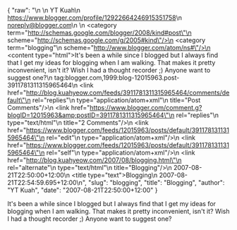 {
  "raw": "<entry>\n  <author>\n    <name>YT Kuah</name>\n    <uri>https://www.blogger.com/profile/12922664246915351758</uri>\n    <email>noreply@blogger.com</email>\n  </author>\n  <category term=\"http://schemas.google.com/blogger/2008/kind#post\"\n    scheme=\"http://schemas.google.com/g/2005#kind\"/>\n  <category term=\"blogging\"\n    scheme=\"http://www.blogger.com/atom/ns#\"/>\n  <content type=\"html\">It's been a while since I blogged but I always find that I get my ideas for blogging when I am walking. That makes it pretty inconvenient, isn't it? Wish I had a thought recorder ;) Anyone want to suggest one?</content>\n  <id>tag:blogger.com,1999:blog-12015963.post-3911781311315965464</id>\n  <link href=\"http://blog.kuahyeow.com/feeds/3911781311315965464/comments/default\"\n    rel=\"replies\"\n    type=\"application/atom+xml\"\n    title=\"Post Comments\"/>\n  <link href=\"https://www.blogger.com/comment.g?blogID=12015963&amp;postID=3911781311315965464\"\n    rel=\"replies\"\n    type=\"text/html\"\n    title=\"2 Comments\"/>\n  <link href=\"https://www.blogger.com/feeds/12015963/posts/default/3911781311315965464\"\n    rel=\"edit\"\n    type=\"application/atom+xml\"/>\n  <link href=\"https://www.blogger.com/feeds/12015963/posts/default/3911781311315965464\"\n    rel=\"self\"\n    type=\"application/atom+xml\"/>\n  <link href=\"http://blog.kuahyeow.com/2007/08/blogging.html\"\n    rel=\"alternate\"\n    type=\"text/html\"\n    title=\"Blogging\"/>\n  <published>2007-08-21T22:50:00+12:00</published>\n  <title type=\"text\">Blogging</title>\n  <updated>2007-08-21T22:54:59.695+12:00</updated>\n</entry>",
  "slug": "blogging",
  "title": "Blogging",
  "author": "YT Kuah",
  "date": "2007-08-21T22:50:00+12:00"
}

It's been a while since I blogged but I always find that I get my ideas for blogging when I am walking. That makes it pretty inconvenient, isn't it? Wish I had a thought recorder ;) Anyone want to suggest one?